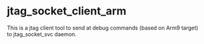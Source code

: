 # jtag_socket_client_arm
This is a jtag client tool to send at debug commands (based on Arm9 target) to jtag_socket_svc daemon.
